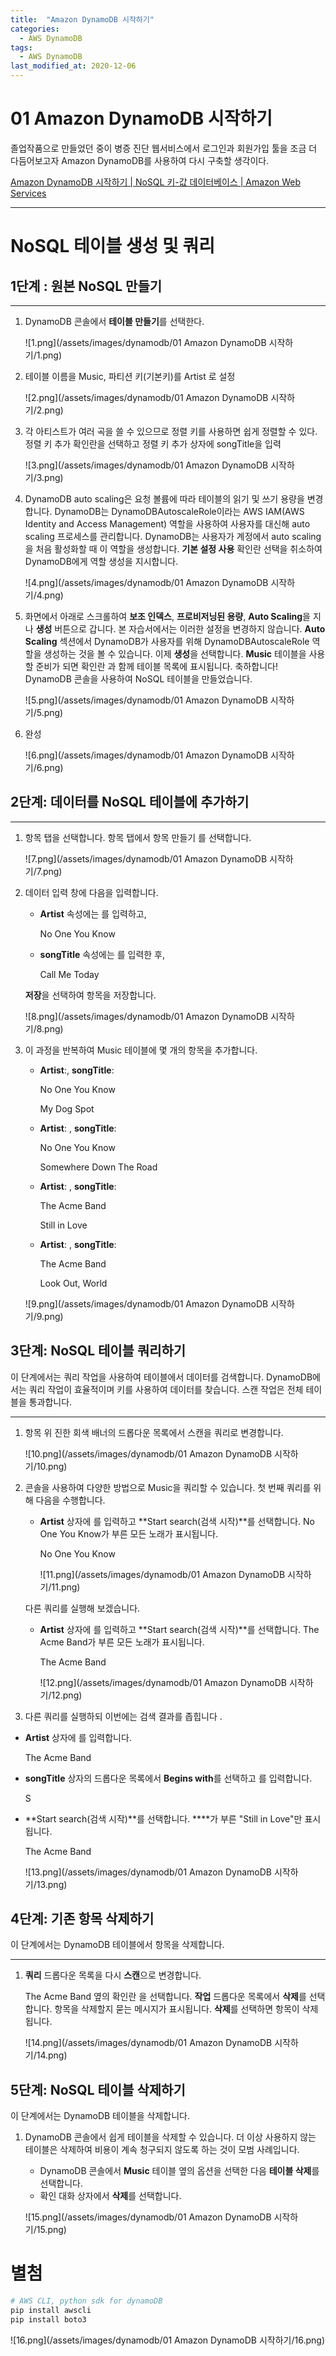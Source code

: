 ```yaml
---
title:  "Amazon DynamoDB 시작하기"
categories:
  - AWS DynamoDB
tags:
  - AWS DynamoDB
last_modified_at: 2020-12-06
---
```

# 01 Amazon DynamoDB 시작하기

졸업작품으로 만들었던 중이 병증 진단 웹서비스에서 로그인과 회원가입 툴을 조금 더 다듬어보고자 Amazon DynamoDB를 사용하여 다시 구축할 생각이다.

[Amazon DynamoDB 시작하기 | NoSQL 키-값 데이터베이스 | Amazon Web Services](https://aws.amazon.com/ko/dynamodb/getting-started/)

---

# NoSQL 테이블 생성 및 쿼리

## 1단계 : 원본 NoSQL 만들기

---

1. DynamoDB 콘솔에서 **테이블 만들기**를 선택한다.

    ![1.png](/assets/images/dynamodb/01 Amazon DynamoDB 시작하기/1.png)

2. 테이블 이름을 Music, 파티션 키(기본키)를 Artist 로 설정

    ![2.png](/assets/images/dynamodb/01 Amazon DynamoDB 시작하기/2.png)

3. 각 아티스트가 여러 곡을 쓸 수 있으므로 정렬 키를 사용하면 쉽게 정렬할 수 있다. 정렬 키 추가 확인란을 선택하고 정렬 키 추가 상자에 songTitle을 입력

    ![3.png](/assets/images/dynamodb/01 Amazon DynamoDB 시작하기/3.png)

4. DynamoDB auto scaling은 요청 볼륨에 따라 테이블의 읽기 및 쓰기 용량을 변경합니다. DynamoDB는 DynamoDBAutoscaleRole이라는 AWS IAM(AWS Identity and Access Management) 역할을 사용하여 사용자를 대신해 auto scaling 프로세스를 관리합니다. DynamoDB는 사용자가 계정에서 auto scaling을 처음 활성화할 때 이 역할을 생성합니다. **기본 설정 사용** 확인란 선택을 취소하여 DynamoDB에게 역할 생성을 지시합니다.

    ![4.png](/assets/images/dynamodb/01 Amazon DynamoDB 시작하기/4.png)

5. 화면에서 아래로 스크롤하여 **보조 인덱스**, **프로비저닝된 용량**, **Auto Scaling**을 지나 **생성** 버튼으로 갑니다. 본 자습서에서는 이러한 설정을 변경하지 않습니다. **Auto Scaling** 섹션에서 DynamoDB가 사용자를 위해 DynamoDBAutoscaleRole 역할을 생성하는 것을 볼 수 있습니다. 이제 **생성**을 선택합니다. **Music** 테이블을 사용할 준비가 되면 확인란 과 함께 테이블 목록에 표시됩니다. 축하합니다! DynamoDB 콘솔을 사용하여 NoSQL 테이블을 만들었습니다.

    ![5.png](/assets/images/dynamodb/01 Amazon DynamoDB 시작하기/5.png)

6. 완성

    ![6.png](/assets/images/dynamodb/01 Amazon DynamoDB 시작하기/6.png)

## 2단계: 데이터를 NoSQL 테이블에 추가하기

---

1. 항목 탭을 선택합니다. 항목 탭에서 항목 만들기 를 선택합니다.

    ![7.png](/assets/images/dynamodb/01 Amazon DynamoDB 시작하기/7.png)

2. 데이터 입력 창에 다음을 입력합니다.
    - **Artist** 속성에는 를 입력하고,

        No One You Know

    - **songTitle** 속성에는 를 입력한 후,

        Call Me Today

    **저장**을 선택하여 항목을 저장합니다.

    ![8.png](/assets/images/dynamodb/01 Amazon DynamoDB 시작하기/8.png)

3. 이 과정을 반복하여 Music 테이블에 몇 개의 항목을 추가합니다.
    - **Artist**:, **songTitle**:

        No One You Know

        My Dog Spot

    - **Artist**: , **songTitle**:

        No One You Know

        Somewhere Down The Road

    - **Artist**: , **songTitle**:

        The Acme Band

        Still in Love

    - **Artist**: , **songTitle**:

        The Acme Band

        Look Out, World

    ![9.png](/assets/images/dynamodb/01 Amazon DynamoDB 시작하기/9.png)

## 3단계: NoSQL 테이블 쿼리하기

이 단계에서는 쿼리 작업을 사용하여 테이블에서 데이터를 검색합니다. DynamoDB에서는 쿼리 작업이 효율적이며 키를 사용하여 데이터를 찾습니다. 스캔 작업은 전체 테이블을 통과합니다.

---

1. 항목 위 진한 회색 배너의 드롭다운 목록에서 스캔을 쿼리로 변경합니다.

    ![10.png](/assets/images/dynamodb/01 Amazon DynamoDB 시작하기/10.png)

2. 콘솔을 사용하여 다양한 방법으로 Music을 쿼리할 수 있습니다. 첫 번째 쿼리를 위해 다음을 수행합니다.
    - **Artist** 상자에 를 입력하고 **Start search(검색 시작)**를 선택합니다. No One You Know가 부른 모든 노래가 표시됩니다.

        No One You Know

        ![11.png](/assets/images/dynamodb/01 Amazon DynamoDB 시작하기/11.png)

    다른 쿼리를 실행해 보겠습니다.

    - **Artist** 상자에 를 입력하고 **Start search(검색 시작)**를 선택합니다. The Acme Band가 부른 모든 노래가 표시됩니다.

        The Acme Band

        ![12.png](/assets/images/dynamodb/01 Amazon DynamoDB 시작하기/12.png)

3. 다른 쿼리를 실행하되 이번에는 검색 결과를 좁힙니다 .

- **Artist** 상자에 를 입력합니다.

    The Acme Band

- **songTitle** 상자의 드롭다운 목록에서 **Begins with**를 선택하고 를 입력합니다.

    S

- **Start search(검색 시작)**를 선택합니다. ****가 부른 "Still in Love"만 표시됩니다.

    The Acme Band

    ![13.png](/assets/images/dynamodb/01 Amazon DynamoDB 시작하기/13.png)

## 4단계: 기존 항목 삭제하기

이 단계에서는 DynamoDB 테이블에서 항목을 삭제합니다.

---

1. **쿼리** 드롭다운 목록을 다시 **스캔**으로 변경합니다. 

    The Acme Band 옆의 확인란 을 선택합니다. **작업** 드롭다운 목록에서 **삭제**를 선택합니다. 항목을 삭제할지 묻는 메시지가 표시됩니다. **삭제**를 선택하면 항목이 삭제됩니다.

    ![14.png](/assets/images/dynamodb/01 Amazon DynamoDB 시작하기/14.png)

## 5단계: NoSQL 테이블 삭제하기

이 단계에서는 DynamoDB 테이블을 삭제합니다.

1. DynamoDB 콘솔에서 쉽게 테이블을 삭제할 수 있습니다. 더 이상 사용하지 않는 테이블은 삭제하여 비용이 계속 청구되지 않도록 하는 것이 모범 사례입니다.
    - DynamoDB 콘솔에서 **Music** 테이블 옆의 옵션을 선택한 다음 **테이블 삭제**를 선택합니다.
    - 확인 대화 상자에서 **삭제**를 선택합니다.

    ![15.png](/assets/images/dynamodb/01 Amazon DynamoDB 시작하기/15.png)

# 별첨

```bash
# AWS CLI, python sdk for dynamoDB
pip install awscli
pip install boto3
```

![16.png](/assets/images/dynamodb/01 Amazon DynamoDB 시작하기/16.png)